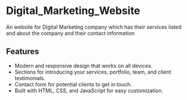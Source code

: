 # Digital_Marketing_Website

 An website for Digital Marketing company which has their services listed and about the company and their contact information
## Features

- Modern and responsive design that works on all devices.
- Sections for introducing your services, portfolio, team, and client testimonials.
- Contact form for potential clients to get in touch.
- Built with HTML, CSS, and JavaScript for easy customization.
